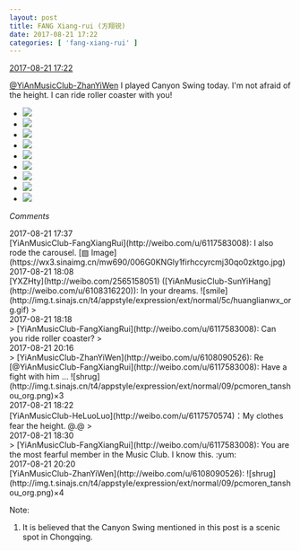 ```yaml
---
layout: post
title: FANG Xiang-rui (方翔锐)
date: 2017-08-21 17:22
categories: [ 'fang-xiang-rui' ]
---
```


<div class="weibo-info">
  <a href="http://weibo.com/6117583008/Fi8HynTQW">2017-08-21 17:22</a>
</div>

[@YiAnMusicClub-ZhanYiWen](http://weibo.com/u/6108090526) I played Canyon Swing today. I'm not afraid of the height. I can ride roller coaster with you!

<!-- more -->

<ul class="weibo-pic-list-3">
  <li class="weibo-pic">
    <a href="https://wx4.sinaimg.cn/mw690/006G0KNGly1firgvppzxtj30ku0rsqbr.jpg"><img src="https://wx4.sinaimg.cn/thumb150/006G0KNGly1firgvppzxtj30ku0rsqbr.jpg" /></a>
  </li>
  <li class="weibo-pic">
    <a href="https://wx1.sinaimg.cn/mw690/006G0KNGly1firgvqcv5yj30k00zkaes.jpg"><img src="https://wx1.sinaimg.cn/thumb150/006G0KNGly1firgvqcv5yj30k00zkaes.jpg" /></a>
  </li>
  <li class="weibo-pic">
    <a href="https://wx1.sinaimg.cn/mw690/006G0KNGly1firgvr8632j30ku0rsgvf.jpg"><img src="https://wx1.sinaimg.cn/thumb150/006G0KNGly1firgvr8632j30ku0rsgvf.jpg" /></a>
  </li>
  <li class="weibo-pic">
    <a href="https://wx4.sinaimg.cn/mw690/006G0KNGly1firgvrtasuj30fe0m8djc.jpg"><img src="https://wx4.sinaimg.cn/thumb150/006G0KNGly1firgvrtasuj30fe0m8djc.jpg" /></a>
  </li>
  <li class="weibo-pic">
    <a href="https://wx2.sinaimg.cn/mw690/006G0KNGly1firgvsh9hrj30go0m8n0l.jpg"><img src="https://wx2.sinaimg.cn/thumb150/006G0KNGly1firgvsh9hrj30go0m8n0l.jpg" /></a>
  </li>
  <li class="weibo-pic">
    <a href="https://wx2.sinaimg.cn/mw690/006G0KNGly1firgvt3h09j30go0m8jv2.jpg"><img src="https://wx2.sinaimg.cn/thumb150/006G0KNGly1firgvt3h09j30go0m8jv2.jpg" /></a>
  </li>
  <li class="weibo-pic">
    <a href="https://wx2.sinaimg.cn/mw690/006G0KNGly1firgvous87j30go0m8di3.jpg"><img src="https://wx2.sinaimg.cn/thumb150/006G0KNGly1firgvous87j30go0m8di3.jpg" /></a>
  </li>
  <li class="weibo-pic">
    <a href="https://wx4.sinaimg.cn/mw690/006G0KNGly1firgvttvywj30go0m8wgn.jpg"><img src="https://wx4.sinaimg.cn/thumb150/006G0KNGly1firgvttvywj30go0m8wgn.jpg" /></a>
  </li>
  <li class="weibo-pic">
    <a href="https://wx1.sinaimg.cn/mw690/006G0KNGly1firgvumxmoj30rs0kun2p.jpg"><img src="https://wx1.sinaimg.cn/thumb150/006G0KNGly1firgvumxmoj30rs0kun2p.jpg" /></a>
  </li>
</ul>

*Comments*

<div class="weibo-info">2017-08-21 17:37</div>
[YiAnMusicClub-FangXiangRui](http://weibo.com/u/6117583008): I also rode the carousel. [▨ Image](https://wx3.sinaimg.cn/mw690/006G0KNGly1firhccyrcmj30qo0zktgo.jpg)

<div class="weibo-info">2017-08-21 18:08</div>
[YXZHty](http://weibo.com/2565158051) ([YiAnMusicClub-SunYiHang](http://weibo.com/u/6108316220)): In your dreams. ![smile](http://img.t.sinajs.cn/t4/appstyle/expression/ext/normal/5c/huanglianwx_org.gif)
> <div class="weibo-info">2017-08-21 18:18</div>
> [YiAnMusicClub-FangXiangRui](http://weibo.com/u/6117583008): Can you ride roller coaster?
> <div class="weibo-info">2017-08-21 20:16</div>
> [YiAnMusicClub-ZhanYiWen](http://weibo.com/u/6108090526): Re [@YiAnMusicClub-FangXiangRui](http://weibo.com/u/6117583008): Have a fight with him … ![shrug](http://img.t.sinajs.cn/t4/appstyle/expression/ext/normal/09/pcmoren_tanshou_org.png)×3

<div class="weibo-info">2017-08-21 18:22</div>
[YiAnMusicClub-HeLuoLuo](http://weibo.com/u/6117570574)：My clothes fear the height. @.@
> <div class="weibo-info">2017-08-21 18:30</div>
> [YiAnMusicClub-FangXiangRui](http://weibo.com/u/6117583008): You are the most fearful member in the Music Club. I know this. :yum:

<div class="weibo-info">2017-08-21 20:20</div>
[YiAnMusicClub-ZhanYiWen](http://weibo.com/u/6108090526): ![shrug](http://img.t.sinajs.cn/t4/appstyle/expression/ext/normal/09/pcmoren_tanshou_org.png)×4

Note:
1. It is believed that the Canyon Swing mentioned in this post is a scenic spot in Chongqing.
